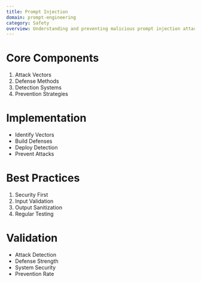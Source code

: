 ```yaml
---
title: Prompt Injection
domain: prompt-engineering
category: Safety
overview: Understanding and preventing malicious prompt injection attacks.
---
```


# Core Components
1. Attack Vectors
2. Defense Methods
3. Detection Systems
4. Prevention Strategies

# Implementation
- Identify Vectors
- Build Defenses
- Deploy Detection
- Prevent Attacks

# Best Practices
1. Security First
2. Input Validation
3. Output Sanitization
4. Regular Testing

# Validation
- Attack Detection
- Defense Strength
- System Security
- Prevention Rate
